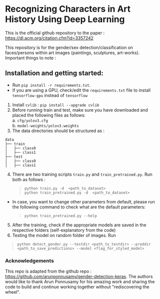 # Recognizing Characters in Art History Using Deep Learning
This is the official github repository to the paper : https://dl.acm.org/citation.cfm?id=3357242

This repository is for the gender/sex detection/classification on faces/persons within art images (paintings, sculptures, art-works).
Important things to note :

## Installation and getting started:

- Run `pip install -r requirements.txt`. 
- If you are using a GPU, check/edit the `requirements.txt` file to install `tensorflow-gpu` instead of `tensorflow`

1) Install `cvlib` : `pip install --upgrade cvlib`
2) Before running train and test, make sure you have downloaded and placed the following files as follows:  
    a. `cfg/yolov3.cfg`  
    b. `model-weights/yolov3.weights`  
3) The data directories should be structured as :
```
data
├── train
│   ├── class0
│   ├── class1
├── test
│   ├── class0
│   ├── class1
```
4) There are two training scripts `train.py` and `train_pretrained.py`. Run both as follows :
   > `python train.py -d  <path_to_dataset>`  
   > `python train_pretrained.py -d  <path_to_dataset>`   
- In case, you want to change other parameters from default, please run the following command to check what are the default parameters:
   > `python train_pretrained.py --help`
5) After the training, check if the appropriate models are saved in the respective folders (self-explanatory from the code)
6) Testing the model on random folder of images. Run
> `python detect_gender.py --testdir <path_to_testdir> --preddir <path_to_save_predictions> --model <flag_for_styled_model>`

### Acknowledgements
This repo is adapted from the github repo : https://github.com/arunponnusamy/gender-detection-keras. The authors would like to thank Arun Ponnusamy for his amazing work and sharing the code to build and continue working together without "rediscovering the wheel". 
